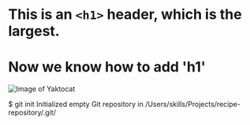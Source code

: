# This is an `<h1>` header, which is the largest. 

# Now we know how to add 'h1'

![Image of Yaktocat](https://octodex.github.com/images/yaktocat.png)

$ git init
Initialized empty Git repository in /Users/skills/Projects/recipe-repository/.git/
